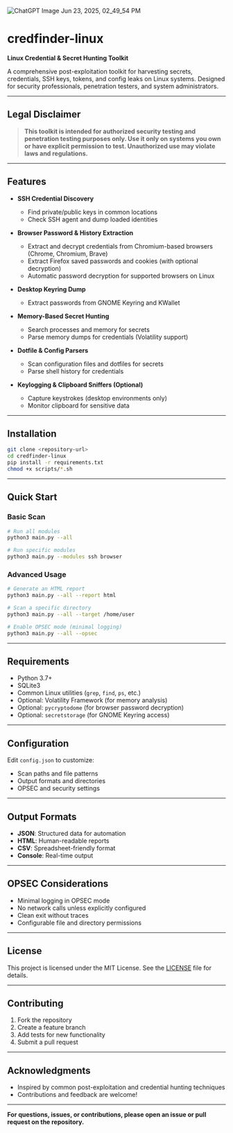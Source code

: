 ![ChatGPT Image Jun 23, 2025, 02_49_54 PM](https://github.com/user-attachments/assets/a7bfe52f-7d10-42cb-9226-10a0ceb165b1)

# credfinder-linux

**Linux Credential & Secret Hunting Toolkit**

A comprehensive post-exploitation toolkit for harvesting secrets, credentials, SSH keys, tokens, and config leaks on Linux systems. Designed for security professionals, penetration testers, and system administrators.

---

## Legal Disclaimer

> **This toolkit is intended for authorized security testing and penetration testing purposes only. Use it only on systems you own or have explicit permission to test. Unauthorized use may violate laws and regulations.**

---

## Features

- **SSH Credential Discovery**
  - Find private/public keys in common locations
  - Check SSH agent and dump loaded identities

- **Browser Password & History Extraction**
  - Extract and decrypt credentials from Chromium-based browsers (Chrome, Chromium, Brave)
  - Extract Firefox saved passwords and cookies (with optional decryption)
  - Automatic password decryption for supported browsers on Linux

- **Desktop Keyring Dump**
  - Extract passwords from GNOME Keyring and KWallet

- **Memory-Based Secret Hunting**
  - Search processes and memory for secrets
  - Parse memory dumps for credentials (Volatility support)

- **Dotfile & Config Parsers**
  - Scan configuration files and dotfiles for secrets
  - Parse shell history for credentials

- **Keylogging & Clipboard Sniffers (Optional)**
  - Capture keystrokes (desktop environments only)
  - Monitor clipboard for sensitive data

---

## Installation

```bash
git clone <repository-url>
cd credfinder-linux
pip install -r requirements.txt
chmod +x scripts/*.sh
```

---

## Quick Start

### Basic Scan

```bash
# Run all modules
python3 main.py --all

# Run specific modules
python3 main.py --modules ssh browser
```

### Advanced Usage

```bash
# Generate an HTML report
python3 main.py --all --report html

# Scan a specific directory
python3 main.py --all --target /home/user

# Enable OPSEC mode (minimal logging)
python3 main.py --all --opsec
```

---

## Requirements

- Python 3.7+
- SQLite3
- Common Linux utilities (`grep`, `find`, `ps`, etc.)
- Optional: Volatility Framework (for memory analysis)
- Optional: `pycryptodome` (for browser password decryption)
- Optional: `secretstorage` (for GNOME Keyring access)

---

## Configuration

Edit `config.json` to customize:
- Scan paths and file patterns
- Output formats and directories
- OPSEC and security settings

---

## Output Formats

- **JSON**: Structured data for automation
- **HTML**: Human-readable reports
- **CSV**: Spreadsheet-friendly format
- **Console**: Real-time output

---

## OPSEC Considerations

- Minimal logging in OPSEC mode
- No network calls unless explicitly configured
- Clean exit without traces
- Configurable file and directory permissions

---

## License

This project is licensed under the MIT License. See the [LICENSE](LICENSE) file for details.

---

## Contributing

1. Fork the repository
2. Create a feature branch
3. Add tests for new functionality
4. Submit a pull request

---

## Acknowledgments

- Inspired by common post-exploitation and credential hunting techniques
- Contributions and feedback are welcome!

---

**For questions, issues, or contributions, please open an issue or pull request on the repository.**
